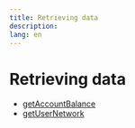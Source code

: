 ```yaml
---
title: Retrieving data
description:
lang: en
---
```


# Retrieving data

- [getAccountBalance](/en/edn/ethereum-development/javascript-libraries/retrieving-data/getAccountBalance/)
- [getUserNetwork](/en/edn/ethereum-development/javascript-libraries/retrieving-data/getUserNetwork/)
